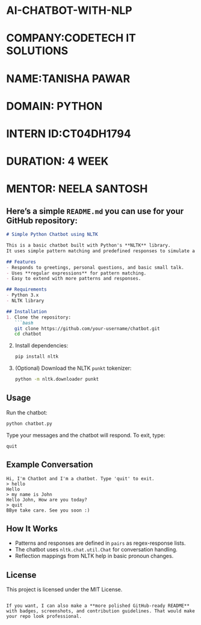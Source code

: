 # AI-CHATBOT-WITH-NLP 
# COMPANY:CODETECH IT SOLUTIONS 
# NAME:TANISHA PAWAR 
# DOMAIN: PYTHON
# INTERN ID:CT04DH1794
# DURATION: 4 WEEK
# MENTOR: NEELA SANTOSH
##  Here’s a simple `README.md` you can use for your GitHub repository:

````markdown
# Simple Python Chatbot using NLTK

This is a basic chatbot built with Python's **NLTK** library.  
It uses simple pattern matching and predefined responses to simulate a conversation.

## Features
- Responds to greetings, personal questions, and basic small talk.
- Uses **regular expressions** for pattern matching.
- Easy to extend with more patterns and responses.

## Requirements
- Python 3.x
- NLTK library

## Installation
1. Clone the repository:
   ```bash
   git clone https://github.com/your-username/chatbot.git
   cd chatbot
````

2. Install dependencies:

   ```bash
   pip install nltk
   ```

3. (Optional) Download the NLTK `punkt` tokenizer:

   ```bash
   python -m nltk.downloader punkt
   ```

## Usage

Run the chatbot:

```bash
python chatbot.py
```

Type your messages and the chatbot will respond.
To exit, type:

```
quit
```

## Example Conversation

```
Hi, I'm Chatbot and I'm a chatbot. Type 'quit' to exit.
> hello
Hello
> my name is John
Hello John, How are you today?
> quit
BBye take care. See you soon :)
```

## How It Works

* Patterns and responses are defined in `pairs` as regex-response lists.
* The chatbot uses `nltk.chat.util.Chat` for conversation handling.
* Reflection mappings from NLTK help in basic pronoun changes.

## License

This project is licensed under the MIT License.

```

If you want, I can also make a **more polished GitHub-ready README** with badges, screenshots, and contribution guidelines. That would make your repo look professional.
```

